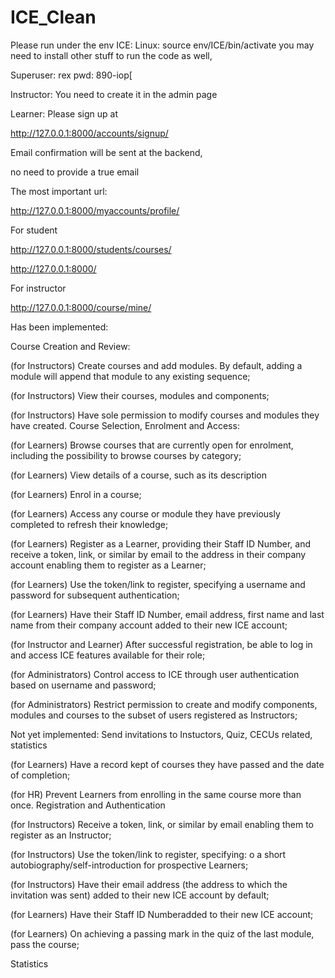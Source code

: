 # ICE_Clean

Please run under the env ICE:
Linux: source env/ICE/bin/activate
you may need to install other stuff to run the code as well,

Superuser: rex
pwd: 890-iop[

Instructor:
You need to create it in the admin page

Learner:
Please sign up at

http://127.0.0.1:8000/accounts/signup/

Email confirmation will be sent at the backend,

no need to provide a true email

The most important url:

http://127.0.0.1:8000/myaccounts/profile/

For student

http://127.0.0.1:8000/students/courses/

http://127.0.0.1:8000/

For instructor

http://127.0.0.1:8000/course/mine/


Has been implemented:

Course Creation and Review:

(for Instructors) Create courses and add modules. By default, adding a module will append that
module to any existing sequence;

(for Instructors) View their courses, modules and components;

(for Instructors) Have sole permission to modify courses and modules they have created.
Course Selection, Enrolment and Access:

(for Learners) Browse courses that are currently open for enrolment, including the possibility to
browse courses by category;

(for Learners) View details of a course, such as its description

(for Learners) Enrol in a course;

(for Learners) Access any course or module they have previously completed to refresh their
knowledge;

(for Learners) Register as a Learner, providing their Staff ID Number, and receive a token, link,
or similar by email to the address in their company account enabling them to register as a
Learner;

(for Learners) Use the token/link to register, specifying a username and password for subsequent
authentication;

(for Learners) Have their Staff ID Number, email address, first name and last name from their
company account added to their new ICE account;

(for Instructor and Learner) After successful registration, be able to log in and access ICE
features available for their role;

(for Administrators) Control access to ICE through user authentication based on username and
password;

(for Administrators) Restrict permission to create and modify components, modules and courses
to the subset of users registered as Instructors;


Not yet implemented: Send invitations to Instuctors, Quiz, CECUs related, statistics

(for Learners) Have a record kept of courses they have passed and the date of completion;

(for HR) Prevent Learners from enrolling in the same course more than once.
Registration and Authentication

(for Instructors) Receive a token, link, or similar by email enabling them to register as an
Instructor;

(for Instructors) Use the token/link to register, specifying:
    o a short autobiography/self-introduction for prospective Learners;

(for Instructors) Have their email address (the address to which the invitation was sent) added to
their new ICE account by default;

(for Learners) Have their Staff ID Numberadded to their new ICE account;

(for Learners) On achieving a passing mark in the quiz of the last module, pass the course;

Statistics

